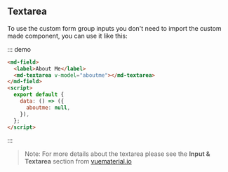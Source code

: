 ## Textarea

<script>
module.exports = {
  data: () => ({
    aboutme: null
  })
}
</script>

To use the custom form group inputs you don't need to import the custom made component, you can use it like this:

::: demo

```html
<md-field>
  <label>About Me</label>
  <md-textarea v-model="aboutme"></md-textarea>
</md-field>
<script>
  export default {
    data: () => ({
      aboutme: null,
    }),
  };
</script>
```

:::

> Note: For more details about the textarea please see the **Input & Textarea** section from [vuematerial.io](https://vuematerial.io/components/input)

